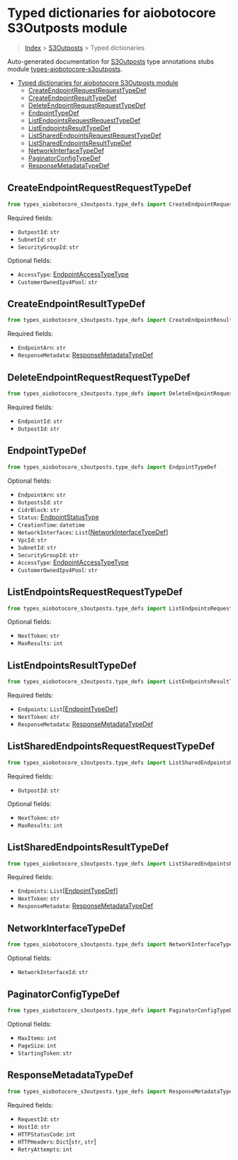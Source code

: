 <a id="typed-dictionaries-for-aiobotocore-s3outposts-module"></a>

# Typed dictionaries for aiobotocore S3Outposts module

> [Index](../README.md) > [S3Outposts](./README.md) > Typed dictionaries

Auto-generated documentation for
[S3Outposts](https://boto3.amazonaws.com/v1/documentation/api/latest/reference/services/s3outposts.html#S3Outposts)
type annotations stubs module
[types-aiobotocore-s3outposts](https://pypi.org/project/types-aiobotocore-s3outposts/).

- [Typed dictionaries for aiobotocore S3Outposts module](#typed-dictionaries-for-aiobotocore-s3outposts-module)
  - [CreateEndpointRequestRequestTypeDef](#createendpointrequestrequesttypedef)
  - [CreateEndpointResultTypeDef](#createendpointresulttypedef)
  - [DeleteEndpointRequestRequestTypeDef](#deleteendpointrequestrequesttypedef)
  - [EndpointTypeDef](#endpointtypedef)
  - [ListEndpointsRequestRequestTypeDef](#listendpointsrequestrequesttypedef)
  - [ListEndpointsResultTypeDef](#listendpointsresulttypedef)
  - [ListSharedEndpointsRequestRequestTypeDef](#listsharedendpointsrequestrequesttypedef)
  - [ListSharedEndpointsResultTypeDef](#listsharedendpointsresulttypedef)
  - [NetworkInterfaceTypeDef](#networkinterfacetypedef)
  - [PaginatorConfigTypeDef](#paginatorconfigtypedef)
  - [ResponseMetadataTypeDef](#responsemetadatatypedef)

<a id="createendpointrequestrequesttypedef"></a>

## CreateEndpointRequestRequestTypeDef

```python
from types_aiobotocore_s3outposts.type_defs import CreateEndpointRequestRequestTypeDef
```

Required fields:

- `OutpostId`: `str`
- `SubnetId`: `str`
- `SecurityGroupId`: `str`

Optional fields:

- `AccessType`: [EndpointAccessTypeType](./literals.md#endpointaccesstypetype)
- `CustomerOwnedIpv4Pool`: `str`

<a id="createendpointresulttypedef"></a>

## CreateEndpointResultTypeDef

```python
from types_aiobotocore_s3outposts.type_defs import CreateEndpointResultTypeDef
```

Required fields:

- `EndpointArn`: `str`
- `ResponseMetadata`:
  [ResponseMetadataTypeDef](./type_defs.md#responsemetadatatypedef)

<a id="deleteendpointrequestrequesttypedef"></a>

## DeleteEndpointRequestRequestTypeDef

```python
from types_aiobotocore_s3outposts.type_defs import DeleteEndpointRequestRequestTypeDef
```

Required fields:

- `EndpointId`: `str`
- `OutpostId`: `str`

<a id="endpointtypedef"></a>

## EndpointTypeDef

```python
from types_aiobotocore_s3outposts.type_defs import EndpointTypeDef
```

Optional fields:

- `EndpointArn`: `str`
- `OutpostsId`: `str`
- `CidrBlock`: `str`
- `Status`: [EndpointStatusType](./literals.md#endpointstatustype)
- `CreationTime`: `datetime`
- `NetworkInterfaces`:
  `List`\[[NetworkInterfaceTypeDef](./type_defs.md#networkinterfacetypedef)\]
- `VpcId`: `str`
- `SubnetId`: `str`
- `SecurityGroupId`: `str`
- `AccessType`: [EndpointAccessTypeType](./literals.md#endpointaccesstypetype)
- `CustomerOwnedIpv4Pool`: `str`

<a id="listendpointsrequestrequesttypedef"></a>

## ListEndpointsRequestRequestTypeDef

```python
from types_aiobotocore_s3outposts.type_defs import ListEndpointsRequestRequestTypeDef
```

Optional fields:

- `NextToken`: `str`
- `MaxResults`: `int`

<a id="listendpointsresulttypedef"></a>

## ListEndpointsResultTypeDef

```python
from types_aiobotocore_s3outposts.type_defs import ListEndpointsResultTypeDef
```

Required fields:

- `Endpoints`: `List`\[[EndpointTypeDef](./type_defs.md#endpointtypedef)\]
- `NextToken`: `str`
- `ResponseMetadata`:
  [ResponseMetadataTypeDef](./type_defs.md#responsemetadatatypedef)

<a id="listsharedendpointsrequestrequesttypedef"></a>

## ListSharedEndpointsRequestRequestTypeDef

```python
from types_aiobotocore_s3outposts.type_defs import ListSharedEndpointsRequestRequestTypeDef
```

Required fields:

- `OutpostId`: `str`

Optional fields:

- `NextToken`: `str`
- `MaxResults`: `int`

<a id="listsharedendpointsresulttypedef"></a>

## ListSharedEndpointsResultTypeDef

```python
from types_aiobotocore_s3outposts.type_defs import ListSharedEndpointsResultTypeDef
```

Required fields:

- `Endpoints`: `List`\[[EndpointTypeDef](./type_defs.md#endpointtypedef)\]
- `NextToken`: `str`
- `ResponseMetadata`:
  [ResponseMetadataTypeDef](./type_defs.md#responsemetadatatypedef)

<a id="networkinterfacetypedef"></a>

## NetworkInterfaceTypeDef

```python
from types_aiobotocore_s3outposts.type_defs import NetworkInterfaceTypeDef
```

Optional fields:

- `NetworkInterfaceId`: `str`

<a id="paginatorconfigtypedef"></a>

## PaginatorConfigTypeDef

```python
from types_aiobotocore_s3outposts.type_defs import PaginatorConfigTypeDef
```

Optional fields:

- `MaxItems`: `int`
- `PageSize`: `int`
- `StartingToken`: `str`

<a id="responsemetadatatypedef"></a>

## ResponseMetadataTypeDef

```python
from types_aiobotocore_s3outposts.type_defs import ResponseMetadataTypeDef
```

Required fields:

- `RequestId`: `str`
- `HostId`: `str`
- `HTTPStatusCode`: `int`
- `HTTPHeaders`: `Dict`\[`str`, `str`\]
- `RetryAttempts`: `int`
